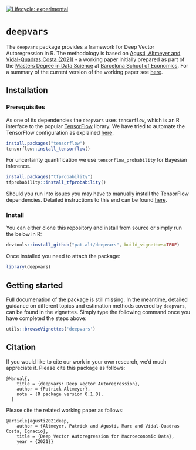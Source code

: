 
<!-- README.md is generated from README.Rmd. Please edit that file -->
<!-- badges: start -->

[![Lifecycle:
experimental](https://img.shields.io/badge/lifecycle-experimental-orange.svg)](https://www.tidyverse.org/lifecycle/#experimental)
<!-- badges: end -->

# `deepvars`

The `deepvars` package provides a framework for Deep Vector
Autoregression in R. The methodology is based on [Agusti, Altmeyer and
Vidal-Quadras Costa (2021)](Vidal-Quadras%20Costa) - a working paper
initially prepared as part of the [Masters Degree in Data
Science](https://bse.eu/study/masters-programs/data-science-methodology)
at [Barcelona School of Economics](https://bse.eu). For a summary of the
current version of the working paper see
[here](https://thevoice.bse.eu/2021/09/16/deep-vector-autoregression-for-macroeconomic-data/).

## Installation

### Prerequisites

As one of its dependencies the `deepvars` uses `tensorflow`, which is an
R interface to the popular [TensorFlow](https://www.tensorflow.org)
library. We have tried to automate the TensorFlow configuration as
explained
[here](https://rstudio.github.io/reticulate/articles/python_dependencies.html).

``` r
install.packages("tensorflow")
tensorflow::install_tensorflow()
```

For uncertainty quantification we use `tensorflow_probability` for
Bayesian inference.

``` r
install.packages("tfprobability")
tfprobability::install_tfprobability()
```

Should you run into issues you may have to manually install the
TensorFlow dependencies. Detailed instructions to this end can be found
[here](https://tensorflow.rstudio.com/installation/).

### Install

You can either clone this repository and install from source or simply
run the below in R:

``` r
devtools::install_github("pat-alt/deepvars", build_vignettes=TRUE)
```

Once installed you need to attach the package:

``` r
library(deepvars)
```

## Getting started

Full documenation of the package is still missing. In the meantime,
detailed guidance on different topics and estimation methods covered by
`deepvars`, can be found in the vignettes. Simply type the following
command once you have completed the steps above:

``` r
utils::browseVignettes('deepvars')
```

## Citation

If you would like to cite our work in your own research, we’d much
appreciate it. Please cite this package as follows:

    @Manual{,
        title = {deepvars: Deep Vector Autoregression},
        author = {Patrick Altmeyer},
        note = {R package version 0.1.0},
      }

Please cite the related working paper as follows:

    @article{agusti2021deep,
        author = {Altmeyer, Patrick and Agusti, Marc and Vidal-Quadras Costa, Ignacio},
        title = {Deep Vector Autoregression for Macroeconomic Data},
        year = {2021}}
